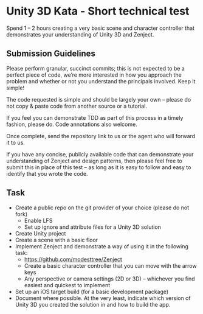 # Unity 3D Kata - Short technical test

Spend 1 – 2 hours creating a very basic scene and character controller that demonstrates your understanding of Unity 3D and Zenject.

## Submission Guidelines
Please perform granular, succinct commits; this is not expected to be a perfect piece of code, we’re more interested in how you approach the problem and whether or not you understand the principals involved. Keep it simple!

The code requested is simple and should be largely your own – please do not copy & paste code from another source or a tutorial.

If you feel you can demonstrate TDD as part of this process in a timely fashion, please do. Code annotations also welcome.

Once complete, send the repository link to us or the agent who will forward it to us.

If you have any concise, publicly available code that can demonstrate your understanding of Zenject and design patterns, then please feel free to submit this in place of this test – as long as it is easy to follow and easy to identify that you wrote the code.

## Task

* Create a public repo on the git provider of your choice (please do not fork)
  * Enable LFS
  * Set up ignore and attribute files for a Unity 3D solution
* Create Unity project
* Create a scene with a basic floor
* Implement Zenject and demonstrate a way of using it in the following task:
  * https://github.com/modesttree/Zenject
  * Create a basic character controller that you can move with the arrow keys
  * Any perspective or camera settings (2D or 3D) – whichever you find easiest and quickest to implement
* Set up an iOS target build (for a basic development package)
* Document where possible. At the very least, indicate which version of Unity 3D you created the solution in and how to build the app.

